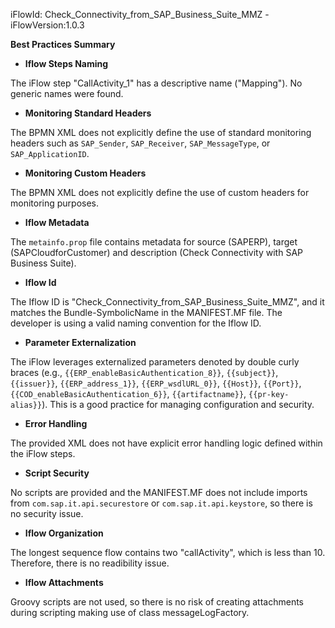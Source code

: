 iFlowId: Check_Connectivity_from_SAP_Business_Suite_MMZ - iFlowVersion:1.0.3

**Best Practices Summary**
- **Iflow Steps Naming**

 The iFlow step "CallActivity_1" has a descriptive name ("Mapping"). No generic names were found.

- **Monitoring Standard Headers**

 The BPMN XML does not explicitly define the use of standard monitoring headers such as `SAP_Sender`, `SAP_Receiver`, `SAP_MessageType`, or `SAP_ApplicationID`.

- **Monitoring Custom Headers**

 The BPMN XML does not explicitly define the use of custom headers for monitoring purposes.

- **Iflow Metadata**

 The `metainfo.prop` file contains metadata for source (SAPERP), target (SAPCloudforCustomer) and description (Check Connectivity with SAP Business Suite).

- **Iflow Id**

 The Iflow ID is "Check_Connectivity_from_SAP_Business_Suite_MMZ", and it matches the Bundle-SymbolicName in the MANIFEST.MF file.  The developer is using a valid naming convention for the Iflow ID.

- **Parameter Externalization**

 The iFlow leverages externalized parameters denoted by double curly braces (e.g., `{{ERP_enableBasicAuthentication_8}}`, `{{subject}}`, `{{issuer}}`, `{{ERP_address_1}}`, `{{ERP_wsdlURL_0}}`, `{{Host}}`, `{{Port}}`, `{{COD_enableBasicAuthentication_6}}`, `{{artifactname}}`, `{{pr-key-alias}}`). This is a good practice for managing configuration and security.

- **Error Handling**

 The provided XML does not have explicit error handling logic defined within the iFlow steps.

- **Script Security**

 No scripts are provided and the MANIFEST.MF does not include imports from `com.sap.it.api.securestore` or `com.sap.it.api.keystore`, so there is no security issue.

- **Iflow Organization**

 The longest sequence flow contains two "callActivity", which is less than 10. Therefore, there is no readibility issue.

- **Iflow Attachments**

 Groovy scripts are not used, so there is no risk of creating attachments during scripting making use of class messageLogFactory.